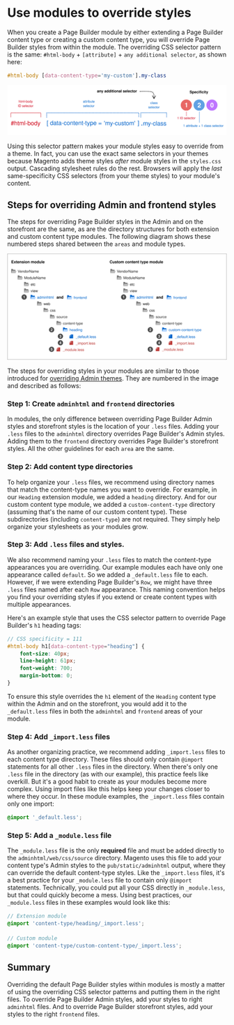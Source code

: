# Use modules to override styles

When you create a Page Builder module by either extending a Page Builder content type or creating a custom content type, you will override Page Builder styles from within the module. The overriding CSS selector pattern is the same: `#html-body` + `[attribute]` + `any additional selector`, as shown here:

```scss
#html-body [data-content-type='my-custom'].my-class
```

![CSS selector override pattern](../images/pagebuilder-style-override-pattern-class.svg)

Using this selector pattern makes your module styles easy to override from a theme. In fact, you can use the exact same selectors in your themes because Magento adds theme styles _after_ module styles in the `styles.css` output. Cascading stylesheet rules do the rest. Browsers will apply the _last_ same-specificity CSS selectors (from your theme styles) to your module's content.

## Steps for overriding Admin and frontend styles

The steps for overriding Page Builder styles in the Admin and on the storefront are the same, as are the directory structures for both extension and custom content type modules. The following diagram shows these numbered steps shared between the `areas` and module types.

![Admin styles in modules](../images/pagebuilder-admin-frontend-module-files.svg)

The steps for overriding styles in your modules are similar to those introduced for [overriding Admin themes](use-themes-to-override-styles.md). They are numbered in the image and described as follows:

### Step 1: Create `adminhtml` and `frontend` directories

In modules, the only difference between overriding Page Builder Admin styles and storefront styles is the location of your `.less` files. Adding your `.less` files to the `adminhtml` directory overrides Page Builder's Admin styles. Adding them to the `frontend` directory overrides Page Builder's storefront styles. All the other guidelines for each `area` are the same.

### Step 2: Add content type directories

To help organize your `.less` files, we recommend using directory names that match the content-type names you want to override. For example, in our `Heading` extension module, we added a `heading` directory. And for our custom content type module, we added a `custom-content-type` directory (assuming that's the name of our custom content type). These subdirectories (including `content-type`) are not required. They simply help organize your stylesheets as your modules grow.

### Step 3: Add `.less` files and styles.

We also recommend naming your `.less` files to match the content-type appearances you are overriding. Our example modules each have only one appearance called `default`. So we added a `_default.less` file to each. However, if we were extending Page Builder's `Row`, we might have three `.less` files named after each `Row` appearance. This naming convention helps you find your overriding styles if you extend or create content types with multiple appearances.

Here's an example style that uses the CSS selector pattern to override Page Builder's `h1` heading tags:

```scss
// CSS specificity = 111
#html-body h1[data-content-type="heading"] {
    font-size: 40px;
    line-height: 61px;
    font-weight: 700;
    margin-bottom: 0;
}
```

To ensure this style overrides the `h1` element of the `Heading` content type within the Admin and on the storefront, you would add it to the `_default.less` files in both the `adminhtml` and `frontend` areas of your module.

### Step 4: Add `_import.less` files

As another organizing practice, we recommend adding `_import.less` files to each content type directory. These files should only contain `@import` statements for all other `.less` files in the directory. When there's only one `.less` file in the directory (as with our example), this practice feels like overkill. But it's a good habit to create as your modules become more complex. Using import files like this helps keep your changes closer to where they occur. In these module examples, the `_import.less` files contain only one import:

```scss
@import '_default.less';
```

### Step 5: Add a `_module.less` file

The `_module.less` file is the only **required** file and must be added directly to the `adminhtml/web/css/source` directory. Magento uses this file to add your content type's Admin styles to the `pub/static/adminhtml` output, where they can override the default content-type styles. Like the `_import.less` files, it's a best practice for your `_module.less` file to contain only `@import` statements. Technically, you could put all your CSS directly in `_module.less`, but that could quickly become a mess. Using best practices, our `_module.less` files in these examples would look like this:

```scss
// Extension module
@import 'content-type/heading/_import.less';

// Custom module
@import 'content-type/custom-content-type/_import.less';
```

## Summary

Overriding the default Page Builder styles within modules is mostly a matter of using the overriding CSS selector patterns and putting them in the right files. To override Page Builder Admin styles, add your styles to right `adminhtml` files. And to override Page Builder storefront styles, add your styles to the right `frontend` files.
